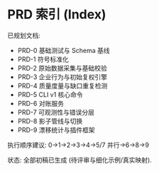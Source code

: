 # PRD 索引 (Index)

已规划文档:
- PRD-0 基础测试与 Schema 基线
- PRD-1 符号标准化
- PRD-2 原始数据采集与基础校验
- PRD-3 企业行为与初始复权引擎
- PRD-4 质量度量与缺口重复检测
- PRD-5 CLI v1 核心命令
- PRD-6 对账服务
- PRD-7 可观测性与错误分层
- PRD-8 影子管线与切换
- PRD-9 漂移统计与插件框架

执行顺序建议: 0→1→2→3→4→5/7 并行→6→8→9

状态: 全部初稿已生成 (待评审与细化示例/真实映射).
